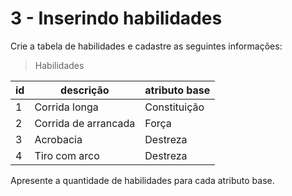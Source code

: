 # 3 - Inserindo habilidades

Crie a tabela de habilidades e cadastre as seguintes informações:

> Habilidades

| id | descrição | atributo base  |
| --- | --- | --- |
| 1 | Corrida longa | Constituição  |
| 2 | Corrida de arrancada | Força  |
| 3 | Acrobacia	 | Destreza  |
| 4 | Tiro com arco | Destreza  |

Apresente a quantidade de habilidades para cada atributo base.
